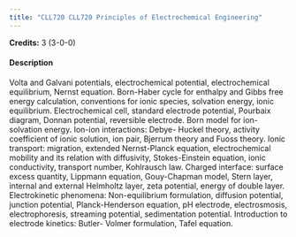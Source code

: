 ```yaml
---
title: "CLL720 CLL720 Principles of Electrochemical Engineering"
---
```

**Credits:** 3 (3-0-0)

#### Description
Volta and Galvani potentials, electrochemical potential, electrochemical equilibrium, Nernst equation. Born-Haber cycle for enthalpy and Gibbs free energy calculation, conventions for ionic species, solvation energy, ionic equilibrium. Electrochemical cell, standard electrode potential, Pourbaix diagram, Donnan potential, reversible electrode. Born model for ion-solvation energy. Ion-ion interactions: Debye- Huckel theory, activity coefficient of ionic solution, ion pair, Bjerrum theory and Fuoss theory. Ionic transport: migration, extended Nernst-Planck equation, electrochemical mobility and its relation with diffusivity, Stokes-Einstein equation, ionic conductivity, transport number, Kohlrausch law. Charged interface: surface excess quantity, Lippmann equation, Gouy-Chapman model, Stern layer, internal and external Helmholtz layer, zeta potential, energy of double layer. Electrokinetic phenomena: Non-equilibrium formulation, diffusion potential, junction potential, Planck-Henderson equation, pH electrode, electrosmosis, electrophoresis, streaming potential, sedimentation potential. Introduction to electrode kinetics: Butler- Volmer formulation, Tafel equation.